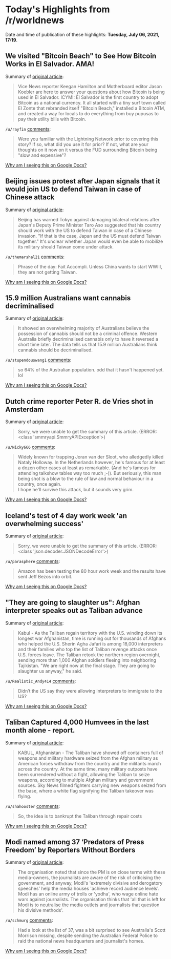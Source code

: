 # Today's Highlights from /r/worldnews

Date and time of publication of these highlights: **Tuesday, July 06, 2021, 17:19**.

## We visited "Bitcoin Beach" to See How Bitcoin Works in El Salvador. AMA!

Summary of [original article](https://www.reddit.com/r/worldnews/comments/of24zi/we_visited_bitcoin_beach_to_see_how_bitcoin_works/):

> Vice News reporter Keegan Hamilton and Motherboard editor Jason Koebler are here to answer your questions about how Bitcoin is being used in El Salvador. ICYMI: El Salvador is the first country to adopt Bitcoin as a national currency. It all started with a tiny surf town called El Zonte that rebranded itself "Bitcoin Beach," installed a Bitcoin ATM, and created a way for locals to do everything from buy pupusas to pay their utility bills with Bitcoin.

`/u/rayfin` [comments](https://www.reddit.com/r/worldnews/comments/of24zi/we_visited_bitcoin_beach_to_see_how_bitcoin_works/):

> Were you familiar with the Lightning Network prior to covering this story? If so, what did you use it for prior? If not, what are your thoughts on it now on it versus the FUD surrounding Bitcoin being "slow and expensive"?

[Why am I seeing this on Google Docs?](https://docs.google.com/document/d/1Dc6We63vOXIZsc0op-Bt4abqkYjXzOigalQqFxmvvbM/edit?usp=sharing)

## Beijing issues protest after Japan signals that it would join US to defend Taiwan in case of Chinese attack

Summary of [original article](https://www.rt.com/news/528488-japan-defend-taiwan-us-china/):

> Beijing has warned Tokyo against damaging bilateral relations after Japan's Deputy Prime Minister Taro Aso suggested that his country should work with the US to defend Taiwan in case of a Chinese invasion. "If that is the case, Japan and the US must defend Taiwan together." It's unclear whether Japan would even be able to mobilize its military should Taiwan come under attack.

`/u/themarshal21` [comments](https://www.reddit.com/r/worldnews/comments/oevyb8/beijing_issues_protest_after_japan_signals_that/):

> Phrase of the day: Fait Accompli. Unless China wants to start WWIII, they are not getting Taiwan.

[Why am I seeing this on Google Docs?](https://docs.google.com/document/d/1Dc6We63vOXIZsc0op-Bt4abqkYjXzOigalQqFxmvvbM/edit?usp=sharing)

## 15.9 million Australians want cannabis decriminalised

Summary of [original article](https://www.ponderingpot.com.au/national/15-9-million-australians-want-cannabis-decriminalised/):

> It showed an overwhelming majority of Australians believe the possession of cannabis should not be a criminal offence. Western Australia briefly decriminalised cannabis only to have it reversed a short time later. The data tells us that 15.9 million Australians think cannabis should be decriminalised.

`/u/stupendouswang1` [comments](https://www.reddit.com/r/worldnews/comments/oewpkb/159_million_australians_want_cannabis/):

> so 64% of the Australian population. odd that it hasn't happened yet. lol

[Why am I seeing this on Google Docs?](https://docs.google.com/document/d/1Dc6We63vOXIZsc0op-Bt4abqkYjXzOigalQqFxmvvbM/edit?usp=sharing)

## Dutch crime reporter Peter R. de Vries shot in Amsterdam

Summary of [original article](https://bnonews.com/index.php/2021/07/dutch-crime-reporter-peter-r-de-vries-shooting/):

> Sorry, we were unable to get the summary of this article. (ERROR: <class 'smmryapi.SmmryAPIException'>)

`/u/Nicky666` [comments](https://www.reddit.com/r/worldnews/comments/of11cs/dutch_crime_reporter_peter_r_de_vries_shot_in/):

> Widely known for trapping Joran van der Sloot, who alledgedly killed Nataly Holloway. In the Netherlands however, he's famous for at least a dozen other cases at least as remarkable. (And he's famous for attending talkshow tables way too much ;-)).
> But seriously, this man being shot is a blow to the rule of law and normal behaviour in a country, once again.   
> I hope he'll survive this attack, but it sounds very grim.

[Why am I seeing this on Google Docs?](https://docs.google.com/document/d/1Dc6We63vOXIZsc0op-Bt4abqkYjXzOigalQqFxmvvbM/edit?usp=sharing)

## Iceland's test of 4 day work week 'an overwhelming success'

Summary of [original article](https://www.bbc.com/news/business-57724779):

> Sorry, we were unable to get the summary of this article. (ERROR: <class 'json.decoder.JSONDecodeError'>)

`/u/parasphere` [comments](https://www.reddit.com/r/worldnews/comments/oepb4f/icelands_test_of_4_day_work_week_an_overwhelming/):

> Amazon has been testing the 80 hour work week and the results have sent Jeff Bezos into orbit.

[Why am I seeing this on Google Docs?](https://docs.google.com/document/d/1Dc6We63vOXIZsc0op-Bt4abqkYjXzOigalQqFxmvvbM/edit?usp=sharing)

## "They are going to slaughter us": Afghan interpreter speaks out as Taliban advance

Summary of [original article](https://www.cbsnews.com/news/afghanistan-interpreters-taliban/):

> Kabul - As the Taliban regain territory with the U.S. winding down its longest war Afghanistan, time is running out for thousands of Afghans who helped the U.S. Sherin Agha Jafari is among 18,000 interpreters and their families who top the list of Taliban revenge attacks once U.S. forces leave. The Taliban retook the northern region overnight, sending more than 1,000 Afghan soldiers fleeing into neighboring Tajikistan. "We are right now at the final stage. They are going to slaughter us anyway," he said.

`/u/Realistic_Andy414` [comments](https://www.reddit.com/r/worldnews/comments/oetinm/they_are_going_to_slaughter_us_afghan_interpreter/):

> Didn’t the US say they were allowing interpreters to immigrate to the US?

[Why am I seeing this on Google Docs?](https://docs.google.com/document/d/1Dc6We63vOXIZsc0op-Bt4abqkYjXzOigalQqFxmvvbM/edit?usp=sharing)

## Taliban Captured 4,000 Humvees in the last month alone - report.

Summary of [original article](https://www.nbcnews.com/news/world/taliban-parade-new-weapons-seized-afghan-military-u-s-withdraws-n1273081/):

> KABUL, Afghanistan - The Taliban have showed off containers full of weapons and military hardware seized from the Afghan military as American forces withdraw from the country and the militants march across the country. At the same time, many military outposts have been surrendered without a fight, allowing the Taliban to seize weapons, according to multiple Afghan military and government sources. Sky News filmed fighters carrying new weapons seized from the base, where a white flag signifying the Taliban takeover was flying.

`/u/shahooster` [comments](https://www.reddit.com/r/worldnews/comments/oeyf0l/taliban_captured_4000_humvees_in_the_last_month/):

> So, the idea is to bankrupt the Taliban through repair costs

[Why am I seeing this on Google Docs?](https://docs.google.com/document/d/1Dc6We63vOXIZsc0op-Bt4abqkYjXzOigalQqFxmvvbM/edit?usp=sharing)

## Modi named among 37 ‘Predators of Press Freedom’ by Reporters Without Borders

Summary of [original article](https://www.nationalheraldindia.com/india/modi-named-among-37-predators-of-press-freedom-by-reporters-without-borders):

> The organisation noted that since the PM is on close terms with these media-owners, the journalists are aware of the risk of criticising the government, and anyway, Modi's 'extremely divisive and derogatory speeches' help the media houses 'achieve record audience levels'. Modi has an online army of trolls or 'yodha', who wage online hate wars against journalists. The organisation thinks that 'all that is left for Modi is to neutralise the media outlets and journalists that question his divisive methods'.

`/u/schmurg` [comments](https://www.reddit.com/r/worldnews/comments/oevjw2/modi_named_among_37_predators_of_press_freedom_by/):

> Had a look at the list of 37, was a bit surprised to see Australia's Scott Morrison missing, despite sending the Australian Federal Police to raid the national news headquarters and journalist's homes.

[Why am I seeing this on Google Docs?](https://docs.google.com/document/d/1Dc6We63vOXIZsc0op-Bt4abqkYjXzOigalQqFxmvvbM/edit?usp=sharing)

